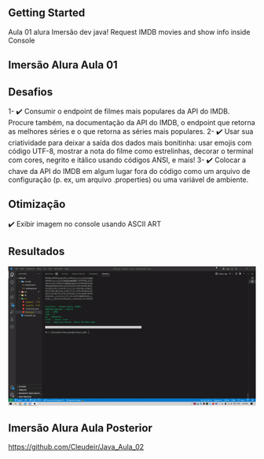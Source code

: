 ## Getting Started

Aula 01 alura Imersão dev java!
Request IMDB movies and show info inside Console

## Imersão Alura Aula 01

## Desafios

1- ✔️ Consumir o endpoint de filmes mais populares da API do IMDB. Procure também, na documentação da API do IMDB, o endpoint que retorna as melhores séries e o que retorna as séries mais populares.
2- ✔️ Usar sua criatividade para deixar a saída dos dados mais bonitinha: usar emojis com código UTF-8, mostrar a nota do filme como estrelinhas, decorar o terminal com cores, negrito e itálico usando códigos ANSI, e mais!
3- ✔️ Colocar a chave da API do IMDB em algum lugar fora do código como um arquivo de configuração (p. ex, um arquivo .properties) ou uma variável de ambiente.

## Otimização

 ✔️ Exibir imagem no console usando ASCII ART

## Resultados

![](https://github.com/Cleudeir/Java_Aula_01/blob/main/gif.gif)

## Imersão Alura Aula Posterior

https://github.com/Cleudeir/Java_Aula_02